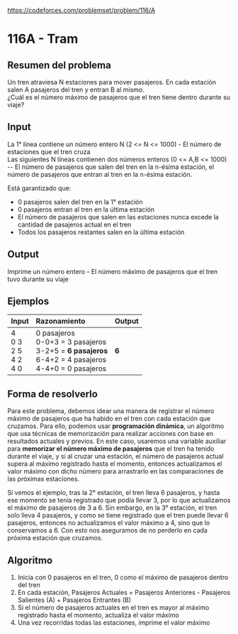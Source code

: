 https://codeforces.com/problemset/problem/116/A

# 116A - Tram

## Resumen del problema
Un tren atraviesa N estaciones para mover pasajeros. En cada estación salen A pasajeros del tren y entran B al mismo. \
¿Cuál es el número máximo de pasajeros que el tren tiene dentro durante su viaje?

## Input
La 1° línea contiene un número entero N (2 <= N <= 1000) - El número de estaciones que el tren cruza \
Las siguientes N líneas contienen dos números enteros (0 <= A,B <= 1000) -- El número de pasajeros que salen del tren en la n-ésima estación, el número de pasajeros que entran al tren en la n-ésima estación. 

Está garantizado que:
- 0 pasajeros salen del tren en la 1° estación
- 0 pasajeros entran al tren en la última estación
- El número de pasajeros que salen en las estaciones nunca excede la cantidad de pasajeros actual en el tren
- Todos los pasajeros restantes salen en la última estación

## Output
Imprime un número entero - El número máximo de pasajeros que el tren tuvo durante su viaje

## Ejemplos
| Input   | Razonamiento                                   | Output |
| :----   | :--------------------------------------------  | -----  |
| 4 <br> 0 3 <br> 2 5 <br> 4 2 <br> 4 0 | 0 pasajeros <br> 0-0+3 = 3 pasajeros <br> 3-2+5 = **6 pasajeros** <br> 6-4+2 = 4 pasajeros <br> 4-4+0 = 0 pasajeros | **6** |

## Forma de resolverlo
Para este problema, debemos idear una manera de registrar el número máximo de pasajeros que ha habido en el tren con cada estación que cruzamos. Para ello, podemos usar **programación dinámica**, un algoritmo que usa técnicas de memorización para realizar acciones con base en resultados actuales y previos. En este caso, usaremos una variable auxiliar para **memorizar el número máximo de pasajeros** que el tren ha tenido durante el viaje, y si al cruzar una estación, el número de pasajeros actual supera al máximo registrado hasta el momento, entonces actualizamos el valor máximo con dicho número para arrastrarlo en las comparaciones de las próximas estaciones.

Si vemos el ejemplo, tras la 2° estación, el tren lleva 6 pasajeros, y hasta ese momento se tenía registrado que podía llevar 3, por lo que actualizamos el máximo de pasajeros de 3 a 6. Sin embargo, en la 3° estación, el tren solo lleva 4 pasajeros, y como se tiene registrado que el tren puede llevar 6 pasajeros, entonces no actualizamos el valor máximo a 4, sino que lo conservamos a 6. Con esto nos aseguramos de no perderlo en cada próxima estación que cruzamos.

## Algoritmo
1) Inicia con 0 pasajeros en el tren, 0 como el máximo de pasajeros dentro del tren
2) En cada estación, Pasajeros Actuales = Pasajeros Anteriores - Pasajeros Salientes (A) + Pasajeros Entrantes (B)
3) Si el número de pasajeros actuales en el tren es mayor al máximo registrado hasta el momento, actualiza el valor máximo
4) Una vez recorridas todas las estaciones, imprime el valor máximo
